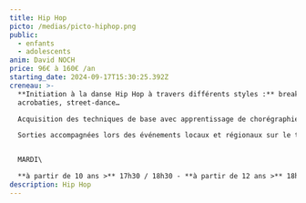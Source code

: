 ```yaml
---
title: Hip Hop
picto: /medias/picto-hiphop.png
public:
  - enfants
  - adolescents
anim: David NOCH
price: 96€ à 160€ /an
starting_date: 2024-09-17T15:30:25.392Z
creneau: >-
  **Initiation à la danse Hip Hop à travers différents styles :** break dance,
  acrobaties, street-dance…

  Acquisition des techniques de base avec apprentissage de chorégraphies. \

  Sorties accompagnées lors des événements locaux et régionaux sur le thème de la culture et de la danse Hip Hop.


  MARDI\

  **à partir de 10 ans >** 17h30 / 18h30 - **à partir de 12 ans >** 18h40 / 19h40
description: Hip Hop
---
```

